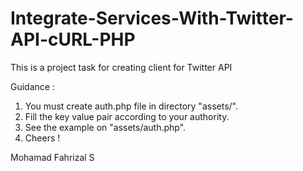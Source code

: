 # Integrate-Services-With-Twitter-API-cURL-PHP
This is a project task for creating client for Twitter API

Guidance :
1. You must create auth.php file in directory "assets/".
2. Fill the key value pair according to your authority.
3. See the example on "assets/auth.php".
4. Cheers !

Mohamad Fahrizal S
